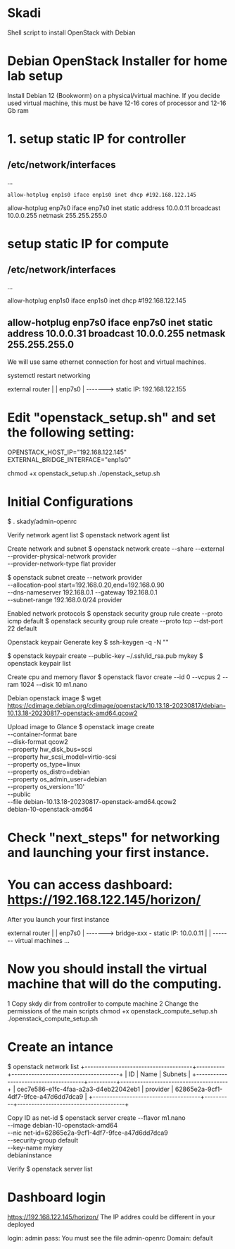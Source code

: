 # Skadi
Shell script to install OpenStack with Debian

# Debian OpenStack Installer for home lab setup

Install Debian 12 (Bookworm) on a physical/virtual machine.
If you decide used virtual machine, this must be have 12-16 cores of processor and 12-16 Gb ram


# 1. setup static IP for controller

/etc/network/interfaces
-------------------------------
...

`allow-hotplug enp1s0
iface enp1s0 inet dhcp #192.168.122.145`


allow-hotplug enp7s0
iface enp7s0 inet static
    address 10.0.0.11
    broadcast 10.0.0.255
    netmask 255.255.255.0

# setup static IP for compute

/etc/network/interfaces
-------------------------------
...

allow-hotplug enp1s0
iface enp1s0 inet dhcp #192.168.122.145

allow-hotplug enp7s0
iface enp7s0 inet static
    address 10.0.0.31
    broadcast 10.0.0.255
    netmask 255.255.255.0
--------------------------------
We will use same ethernet connection for host and virtual machines.

systemctl restart networking


external
router
  |
  |
 enp7s0
  |
  -------> static IP: 192.168.122.155


# Edit "openstack_setup.sh" and set the following setting:

OPENSTACK_HOST_IP="192.168.122.145"
EXTERNAL_BRIDGE_INTERFACE="enp1s0"

chmod +x openstack_setup.sh
./openstack_setup.sh

# Initial Configurations
$ . skady/admin-openrc

Verify network agent list
$ openstack network agent list

Create network and subnet
$ openstack network create --share --external \
  --provider-physical-network provider \
  --provider-network-type flat provider

$ openstack subnet create --network provider \
  --allocation-pool start=192.168.0.20,end=192.168.0.90 \
  --dns-nameserver 192.168.0.1 --gateway 192.168.0.1 \
  --subnet-range 192.168.0.0/24 provider

Enabled network protocols
$ openstack security group rule create --proto icmp default
$ openstack security group rule create --proto tcp --dst-port 22 default

Openstack keypair
Generate key
$ ssh-keygen -q -N ""

$ openstack keypair create --public-key ~/.ssh/id_rsa.pub mykey
$ openstack keypair list

Create cpu and memory flavor
$ openstack flavor create --id 0 --vcpus 2 --ram 1024 --disk 10 m1.nano

Debian openstack image
$ wget  https://cdimage.debian.org/cdimage/openstack/10.13.18-20230817/debian-10.13.18-20230817-openstack-amd64.qcow2

Upload image to Glance
$ openstack image create \
  --container-format bare \
  --disk-format qcow2 \
  --property hw_disk_bus=scsi \
  --property hw_scsi_model=virtio-scsi \
  --property os_type=linux \
  --property os_distro=debian \
  --property os_admin_user=debian \
  --property os_version='10' \
  --public \
  --file debian-10.13.18-20230817-openstack-amd64.qcow2 \
  debian-10-openstack-amd64

# Check "next_steps" for networking and launching your first instance.

# You can access dashboard: https://192.168.122.145/horizon/
After you launch your first instance

external
router
  |
  |
 enp7s0
  |
  -------> bridge-xxx - static IP: 10.0.0.11
              |
	      |
	      ------- virtual machines ...
# Now you should install the virtual machine that will do the computing.
1 Copy skdy dir from controller to compute machine
2 Change the permissions of the main scripts
chmod +x openstack_compute_setup.sh
./openstack_compute_setup.sh

# Create an intance
$ openstack network list
+--------------------------------------+----------+--------------------------------------+
| ID                                   | Name     | Subnets                              |
+--------------------------------------+----------+--------------------------------------+
| cec7e586-e1fc-4faa-a2a3-d4eb22042eb1 | provider | 62865e2a-9cf1-4df7-9fce-a47d6dd7dca9 |
+--------------------------------------+----------+--------------------------------------+

Copy ID as net-id
$ openstack server create --flavor m1.nano \
  --image debian-10-openstack-amd64 \
  --nic net-id=62865e2a-9cf1-4df7-9fce-a47d6dd7dca9 \
  --security-group default \
  --key-name mykey \
  debianinstance

Verify
$ openstack server list

# Dashboard login
https://192.168.122.145/horizon/
The IP addres could be different in your deployed

login: admin
pass: You must see the file admin-openrc
Domain: default
